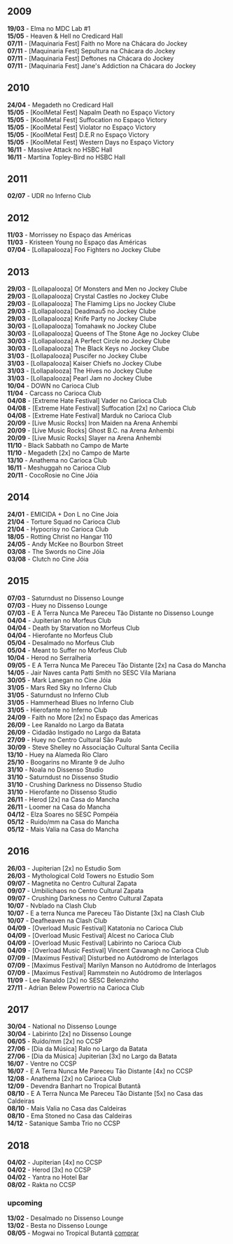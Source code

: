 ## 2009

__19/03__ - Elma no MDC Lab #1  
__15/05__ - Heaven & Hell no Credicard Hall  
__07/11__ - [Maquinaria Fest] Faith no More na Chácara do Jockey  
__07/11__ - [Maquinaria Fest] Sepultura na Chácara do Jockey  
__07/11__ - [Maquinaria Fest] Deftones na Chácara do Jockey  
__07/11__ - [Maquinaria Fest] Jane's Addiction na Chácara do Jockey  

## 2010

__24/04__ - Megadeth no Credicard Hall  
__15/05__ - [KoolMetal Fest] Napalm Death no Espaço Victory  
__15/05__ - [KoolMetal Fest] Suffocation no Espaço Victory  
__15/05__ - [KoolMetal Fest] Violator no Espaço Victory  
__15/05__ - [KoolMetal Fest] D.E.R no Espaço Victory  
__15/05__ - [KoolMetal Fest] Western Days no Espaço Victory  
__16/11__ - Massive Attack no HSBC Hall  
__16/11__ - Martina Topley-Bird no HSBC Hall  

## 2011

__02/07__ - UDR no Inferno Club  

## 2012

__11/03__ - Morrissey no Espaço das Américas  
__11/03__ - Kristeen Young no Espaço das Américas  
__07/04__ - [Lollapalooza] Foo Fighters no Jockey Clube  

## 2013

__29/03__ - [Lollapalooza] Of Monsters and Men no Jockey Clube  
__29/03__ - [Lollapalooza] Crystal Castles no Jockey Clube  
__29/03__ - [Lollapalooza] The Flamimg Lips no Jockey Clube  
__29/03__ - [Lollapalooza] Deadmau5 no Jockey Clube  
__29/03__ - [Lollapalooza] Knife Party no Jockey Clube  
__30/03__ - [Lollapalooza] Tomahawk no Jockey Clube  
__30/03__ - [Lollapalooza] Queens of The Stone Age no Jockey Clube  
__30/03__ - [Lollapalooza] A Perfect Circle no Jockey Clube  
__30/03__ - [Lollapalooza] The Black Keys no Jockey Clube  
__31/03__ - [Lollapalooza] Puscifer no Jockey Clube  
__31/03__ - [Lollapalooza] Kaiser Chiefs no Jockey Clube  
__31/03__ - [Lollapalooza] The Hives no Jockey Clube  
__31/03__ - [Lollapalooza] Pearl Jam no Jockey Clube  
__10/04__ - DOWN no Carioca Club  
__11/04__ - Carcass no Carioca Club  
__04/08__ - [Extreme Hate Festival] Vader no Carioca Club  
__04/08__ - [Extreme Hate Festival] Suffocation [2x] no Carioca Club  
__04/08__ - [Extreme Hate Festival] Marduk no Carioca Club  
__20/09__ - [Live Music Rocks] Iron Maiden na Arena Anhembi  
__20/09__ - [Live Music Rocks] Ghost B.C. na Arena Anhembi  
__20/09__ - [Live Music Rocks] Slayer na Arena Anhembi  
__11/10__ - Black Sabbath no Campo de Marte   
__11/10__ - Megadeth [2x] no Campo de Marte  
__13/10__ - Anathema no Carioca Club   
__16/11__ - Meshuggah no Carioca Club   
__20/11__ - CocoRosie  no Cine Jóia  

## 2014

__24/01__ - EMICIDA + Don L  no Cine Joia  
__21/04__ - Torture Squad no Carioca Club   
__21/04__ - Hypocrisy no Carioca Club  
__18/05__ - Rotting Christ no Hangar 110  
__24/05__ - Andy McKee no Bourbon Street  
__03/08__ - The Swords no Cine Jóia  
__03/08__ - Clutch no Cine Jóia  

## 2015

__07/03__ - Saturndust no Dissenso Lounge  
__07/03__ - Huey no Dissenso Lounge  
__07/03__ - E A Terra Nunca Me Pareceu Tão Distante no Dissenso Lounge  
__04/04__ - Jupiterian no Morfeus Club  
__04/04__ - Death by Starvation no Morfeus Club  
__04/04__ - Hierofante no Morfeus Club  
__05/04__ - Desalmado no Morfeus Club  
__05/04__ - Meant to Suffer no Morfeus Club  
__10/04__ - Herod no Serralheria  
__09/05__ - E A Terra Nunca Me Pareceu Tão Distante [2x] na Casa do Mancha  
__14/05__ - Jair Naves canta Patti Smith no SESC Vila Mariana  
__30/05__ - Mark Lanegan no Cine Jóia  
__31/05__ - Mars Red Sky no Inferno Club  
__31/05__ - Saturndust no Inferno Club  
__31/05__ - Hammerhead Blues no Inferno Club  
__31/05__ - Hierofante no Inferno Club  
__24/09__ - Faith no More [2x] no Espaço das Americas  
__26/09__ - Lee Ranaldo no Largo da Batata  
__26/09__ - Cidadão Instigado no Largo da Batata  
__27/09__ - Huey no Centro Cultural São Paulo  
__30/09__ - Steve Shelley no Associação Cultural Santa Cecilia  
__13/10__ - Huey na Alameda Rio Claro  
__25/10__ - Boogarins no Mirante 9 de Julho  
__31/10__ - Noala no Dissenso Studio  
__31/10__ - Saturndust no Dissenso Studio  
__31/10__ - Crushing Darkness no Dissenso Studio  
__31/10__ - Hierofante no Dissenso Studio  
__26/11__ - Herod [2x] na Casa do Mancha  
__26/11__ - Loomer na Casa do Mancha  
__04/12__ - Elza Soares no SESC Pompéia  
__05/12__ - Ruido/mm na Casa do Mancha  
__05/12__ - Mais Valia na Casa do Mancha  

## 2016

__26/03__ - Jupiterian [2x] no Estudio Som  
__26/03__ - Mythological Cold Towers no Estudio Som  
__09/07__ - Magnetita no Centro Cultural Zapata   
__09/07__ - Umbilichaos no Centro Cultural Zapata  
__09/07__ - Crushing Darkness no Centro Cultural Zapata   
__10/07__ - Nvblado na Clash Club   
__10/07__ - E a terra Nunca me Pareceu Tão Distante [3x] na Clash Club  
__10/07__ - Deafheaven na Clash Club  
__04/09__ - [Overload Music Festival] Katatonia no Carioca Club  
__04/09__ - [Overload Music Festival] Alcest no Carioca Club  
__04/09__ - [Overload Music Festival] Labirinto no Carioca Club  
__04/09__ - [Overload Music Festival] Vincent Cavanagh no Carioca Club  
__07/09__ - [Maximus Festival] Disturbed no Autódromo de Interlagos  
__07/09__ - [Maximus Festival] Marilyn Manson no Autódromo de Interlagos  
__07/09__ - [Maximus Festival] Rammstein no Autódromo de Interlagos  
__11/09__ - Lee Ranaldo [2x] no SESC Belenzinho  
__27/11__ - Adrian Belew Powertrio na Carioca Club  

## 2017

__30/04__ - National no Dissenso Lounge  
__30/04__ - Labirinto [2x] no Dissenso Lounge  
__06/05__ - Ruído/mm [2x] no CCSP  
__27/06__ - [Dia da Música] Ralo no Largo da Batata  
__27/06__ - [Dia da Música] Jupiterian [3x] no Largo da Batata  
__16/07__ - Ventre no CCSP  
__16/07__ - E A Terra Nunca Me Pareceu Tão Distante [4x] no CCSP  
__12/08__ - Anathema [2x] no Carioca Club  
__12/09__ - Devendra Banhart no Tropical Butantã  
__08/10__ - E A Terra Nunca Me Pareceu Tão Distante [5x] no Casa das Caldeiras  
__08/10__ - Mais Valia no Casa das Caldeiras  
__08/10__ - Ema Stoned no Casa das Caldeiras  
__14/12__ - Satanique Samba Trio no CCSP 

## 2018

__04/02__ - Jupiterian [4x] no CCSP  
__04/02__ - Herod [3x] no CCSP  
__04/02__ - Yantra no Hotel Bar  
__08/02__ - Rakta no CCSP  


### upcoming  

__13/02__ - Desalmado no Dissenso Lounge  
__13/02__ - Besta no Dissenso Lounge  
__08/05__ - Mogwai no Tropical Butantã [comprar](http://www.ticketload.com/events/popload-gig-com-mogwai-sao-paulo-269)  
